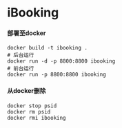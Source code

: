 # iBooking



#### 部署至docker

```
docker build -t ibooking .
# 后台运行
docker run -d -p 8800:8800 ibooking
# 前台运行
docker run -p 8800:8800 ibooking
```

#### 从docker删除

```
docker stop psid
docker rm psid
docker rmi ibooking
```
